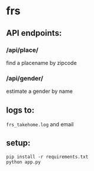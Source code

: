 # frs
## API endpoints:
### /api/place/<zip>
  find a placename by zipcode
### /api/gender/<name>
  estimate a gender by name  
  
## logs to:
  `frs_takehome.log` and email
## setup:  
  `pip install -r requirements.txt`  
  `python app.py`
